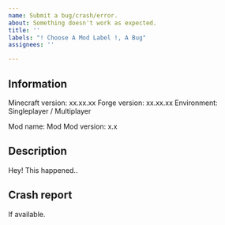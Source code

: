 ```yaml
---
name: Submit a bug/crash/error.
about: Something doesn't work as expected.
title: ''
labels: "! Choose A Mod Label !, ‎‎A Bug"
assignees: ''

---
```


## **Information**
Minecraft version: xx.xx.xx
Forge version: xx.xx.xx
Environment: Singleplayer / Multiplayer

Mod name: Mod
Mod version: x.x


## **Description**
Hey! This happened..


## **Crash report**
If available.
